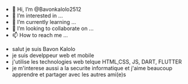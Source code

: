 - 👋 Hi, I’m @Bavonkalolo2512
- 👀 I’m interested in ...
- 🌱 I’m currently learning ...
- 💞️ I’m looking to collaborate on ...
- 📫 How to reach me ...

<!---
Bavonkalolo2512/Bavonkalolo2512 is a ✨ special ✨ repository because its `README.md` (this file) appears on your GitHub profile.
You can click the Preview link to take a look at your changes.
--->
- salut je suis Bavon Kalolo
-  je suis develppeur web et mobile 
- j'utilise les technologies web telque  HTML,CSS, JS, DART, FLUTTER
- je m'interese aussi a la securite informatique et j'aime beaucoup apprendre et partager avec les autres ami(e)s 

